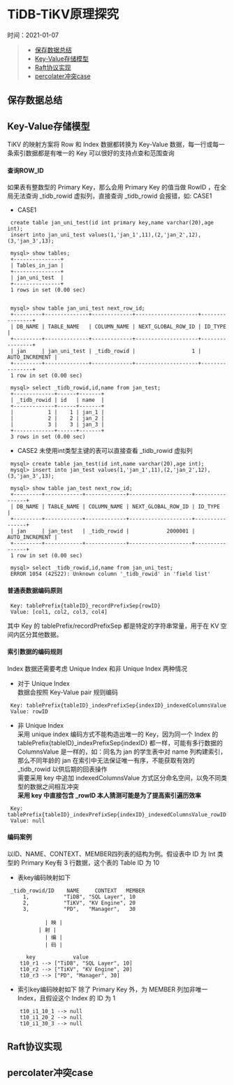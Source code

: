 # TiDB-TiKV原理探究
时间：2021-01-07

> - [保存数据总结](#保存数据总结)  
> - [Key-Value存储模型](#Key-Value存储模型)  
> - [Raft协议实现](#Key-Value存储模型)  
> - [percolater冲突case](#percolater冲突case)  



## 保存数据总结

## Key-Value存储模型

TiKV 的映射方案将 Row 和 Index 数据都转换为 Key-Value 数据，每一行或每一条索引数据都是有唯一的 Key 可以很好的支持点查和范围查询

#### 查询ROW_ID

如果表有整数型的 Primary Key，那么会用 Primary Key 的值当做 RowID ，在全局无法查询 _tidb_rowid 虚拟列，直接查询 _tidb_rowid 会报错，如: CASE1

  - CASE1
  ```
   create table jan_uni_test(id int primary key,name varchar(20),age int);
   insert into jan_uni_test values(1,'jan_1',11),(2,'jan_2',12),(3,'jan_3',13);
   
   mysql> show tables;
   +---------------+
   | Tables_in_jan |
   +---------------+
   | jan_uni_test  |
   +---------------+
   1 rows in set (0.00 sec)
   
   
   mysql> show table jan_uni_test next_row_id;
   +---------+--------------+-------------+--------------------+----------------+
   | DB_NAME | TABLE_NAME   | COLUMN_NAME | NEXT_GLOBAL_ROW_ID | ID_TYPE        |
   +---------+--------------+-------------+--------------------+----------------+
   | jan     | jan_uni_test | _tidb_rowid |                  1 | AUTO_INCREMENT |
   +---------+--------------+-------------+--------------------+----------------+
   1 row in set (0.00 sec)
   
   mysql> select _tidb_rowid,id,name from jan_test;
   +-------------+------+-------+
   | _tidb_rowid | id   | name  |
   +-------------+------+-------+
   |           1 |    1 | jan_1 |
   |           2 |    2 | jan_2 |
   |           3 |    3 | jan_3 |
   +-------------+------+-------+
   3 rows in set (0.00 sec)
  ```

  - CASE2
	未使用int类型主键的表可以直接查看 _tidb_rowid 虚拟列

  ```
   mysql> create table jan_test(id int,name varchar(20),age int);
   mysql> insert into jan_test values(1,'jan_1',11),(2,'jan_2',12),(3,'jan_3',13);
   
   mysql> show table jan_test next_row_id;
   +---------+------------+-------------+--------------------+----------------+
   | DB_NAME | TABLE_NAME | COLUMN_NAME | NEXT_GLOBAL_ROW_ID | ID_TYPE        |
   +---------+------------+-------------+--------------------+----------------+
   | jan     | jan_test   | _tidb_rowid |            2000001 | AUTO_INCREMENT |
   +---------+------------+-------------+--------------------+----------------+
   1 row in set (0.00 sec)
   
   mysql> select _tidb_rowid,id,name from jan_uni_test;
   ERROR 1054 (42S22): Unknown column '_tidb_rowid' in 'field list'
  ```

#### 普通表数据编码原则

  ```
   Key: tablePrefix{tableID}_recordPrefixSep{rowID}
   Value: [col1, col2, col3, col4]
  ```


其中 Key 的 tablePrefix/recordPrefixSep 都是特定的字符串常量，用于在 KV 空间内区分其他数据。

#### 索引数据的编码规则

Index 数据还需要考虑 Unique Index 和非 Unique Index 两种情况  

 - 对于 Unique Index  
  数据会按照 Key-Value pair 规则编码
  ```
   Key: tablePrefix{tableID}_indexPrefixSep{indexID}_indexedColumnsValue
   Value: rowID
  ```

 - 非 Unique Index  
 采用 unique index 编码方式不能构造出唯一的 Key，因为同一个 Index 的 tablePrefix{tableID}_indexPrefixSep{indexID} 都一样，可能有多行数据的 ColumnsValue 是一样的，如：同名为 jan 的学生表中对 name 列构建索引，那么不同年龄的 jan 在索引中无法保证唯一有序，不能获取有效的 _tidb_rowid 以供后期的回表操作  
 需要采用 key 中追加 indexedColumnsValue 方式区分命名空间，以免不同类型的数据之间相互冲突  
 **采用 key 中直接包含 _rowID 本人猜测可能是为了提高索引遍历效率**

  ```
   Key: tablePrefix{tableID}_indexPrefixSep{indexID}_indexedColumnsValue_rowID
   Value: null
  ```

#### 编码案例

以ID、NAME、CONTEXT、MEMBER四列表的结构为例。假设表中 ID 为 Int 类型的 Primary Key有 3 行数据，这个表的 Table ID 为 10

 - 表key编码映射如下
   
  ```
   _tidb_rowid/ID    NAME     CONTEXT   MEMBER
       1,           "TiDB", "SQL Layer", 10
       2,           "TiKV", "KV Engine", 20
       3,           "PD",   "Manager",   30
   
              | 映 |
		    | 射 |
              | 编 |
              | 码 |
   
        key            value
      t10_r1 --> ["TiDB", "SQL Layer", 10]
      t10_r2 --> ["TiKV", "KV Engine", 20]
      t10_r3 --> ["PD", "Manager", 30]
  ```

 - 索引key编码映射如下
  除了 Primary Key 外，为 MEMBER 列加非唯一 Index，且假设这个 Index 的 ID 为 1

  ```
      t10_i1_10_1 --> null
      t10_i1_20_2 --> null
      t10_i1_30_3 --> null
  ```


## Raft协议实现



## percolater冲突case
